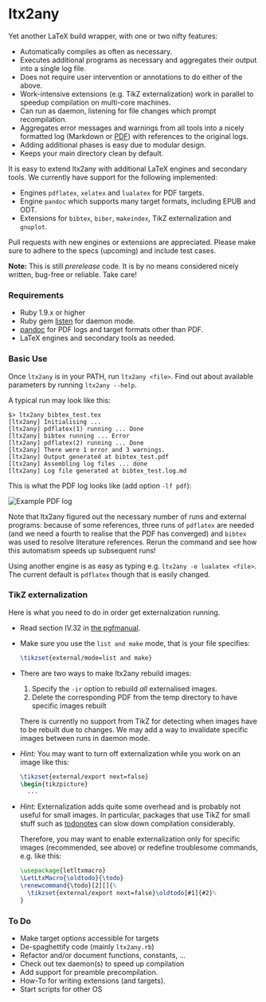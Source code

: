 ltx2any
=======

Yet another LaTeX build wrapper, with one or two nifty features:

 * Automatically compiles as often as necessary.
 * Executes additional programs as necessary and aggregates their output into
   a single log file.
 * Does not require user intervention or annotations to do either of the above.
 * Work-intensive extensions (e.g. TikZ externalization) work in parallel to
   speedup compilation on multi-core machines.
 * Can run as daemon, listening for file changes which prompt recompilation.
 * Aggregates error messages and warnings from all tools into a nicely formatted 
   log (Markdown or [PDF](https://f.cloud.github.com/assets/1488534/937836/3e58c1e4-00ec-11e3-961c-9166c9c8d3c2.png)) 
   with references to the original logs.
 * Adding additional phases is easy due to modular design.
 * Keeps your main directory clean by default.
 
It is easy to extend ltx2any with additional LaTeX engines and secondary tools.
We currently have support for the following implemented:

 * Engines `pdflatex`, `xelatex` and `lualatex` for PDF targets.
 * Engine `pandoc` which supports many target formats, including EPUB and ODT.
 * Extensions for `bibtex`, `biber`, `makeindex`, TikZ externalization and `gnuplot`.
 
Pull requests with new engines or extensions are appreciated. Please make sure
to adhere to the specs (upcoming) and include test cases.

**Note:** This is still *prerelease* code. It is by no means considered nicely written, 
bug-free or reliable. Take care!

### Requirements ###

 * Ruby 1.9.x or higher
 * Ruby gem [listen](https://github.com/guard/listen) for daemon mode.
 * [pandoc](https://github.com/jgm/pandoc) for PDF logs and target formats other than PDF.
 * LaTeX engines and secondary tools as needed.

### Basic Use ###

Once `ltx2any` is in your PATH, run `ltx2any <file>`. Find out about available parameters by running `ltx2any --help`.

A typical run may look like this:

```
$> ltx2any bibtex_test.tex 
[ltx2any] Initialising ...
[ltx2any] pdflatex(1) running ... Done
[ltx2any] bibtex running ... Error
[ltx2any] pdflatex(2) running ... Done
[ltx2any] There were 1 error and 3 warnings.
[ltx2any] Output generated at bibtex_test.pdf
[ltx2any] Assembling log files ... done
[ltx2any] Log file generated at bibtex_test.log.md
```

This is what the PDF log looks like (add option `-lf pdf`):

![Example PDF log](https://f.cloud.github.com/assets/1488534/937836/3e58c1e4-00ec-11e3-961c-9166c9c8d3c2.png)

Note that ltx2any figured out the necessary number of runs and external programs: 
because of some references, three runs of `pdflatex` are needed (and we 
need a fourth to realise that the PDF has converged) and `bibtex` was
used to resolve literature references.
Rerun the command and see how this automatism speeds up subsequent runs!

Using another engine is as easy as typing e.g. `ltx2any -e lualatex <file>`. The
current default is `pdflatex` though that is easily changed.

### TikZ externalization ###

Here is what you need to do in order get externalization running.

 * Read section IV.32 in [the pgfmanual](http://mirrors.ctan.org/graphics/pgf/base/doc/generic/pgf/pgfmanual.pdf).
 * Make sure you use the `list and make` mode, that is your file specifies:
   
   ```latex
   \tikzset{external/mode=list and make}
   ```
        
 * There are two ways to make ltx2any rebuild images:
    1. Specify the `-ir` option to rebuild *all* externalised images.
    2. Delete the corresponding PDF from the temp directory to have specific
      images rebuilt
      
   There is currently no support from TikZ for detecting when images have to be
   rebuilt due to changes. We may add a way to invalidate specific images between
   runs in daemon mode.
     
 * *Hint:* You may want to turn off externalization while you work on an image 
    like this:
    
    ```latex
    \tikzset{external/export next=false}
    \begin{tikzpicture}
      ...
    ```
         
 * *Hint:* Externalization adds quite some overhead and is probably not useful
    for small images. In particular, packages that use TikZ for small stuff
    such as [todonotes](http://ctan.org/pkg/todonotes) can slow down compilation
    considerably.
    
    Therefore, you may want to enable externalization only for specific images
    (recommended, see above) or redefine troublesome commands, e.g. like this:

    ```latex
    \usepackage{letltxmacro}
    \LetLtxMacro{\oldtodo}{\todo}
    \renewcommand{\todo}[2][]{%
      \tikzset{external/export next=false}\oldtodo[#1]{#2}%
    }
    ```

### To Do ###
 
 * Make target options accessible for targets
 * De-spaghettify code (mainly `ltx2any.rb`)
 * Refactor and/or document functions, constants, ...
 * Check out tex daemon(s) to speed up compilation
 * Add support for preamble precompilation.
 * How-To for writing extensions (and targets).
 * Start scripts for other OS
